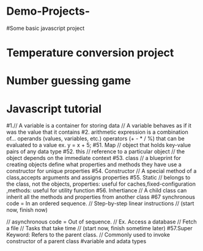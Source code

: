 # Demo-Projects-
#Some basic javascript project
# Temperature conversion  project 
# Number guessing game
# Javascript tutorial 
#1.// A variable is a container for storing data
// A variable behaves as if it was the value that it contains
#2. arithmetic expression is a combination of...
   operands (values, variables, etc.)
   operators (+ - * / %)
   that can be evaluated to a value
   ex. y = x + 5;
#51. Map //  object that holds key-value pairs of any data type
#52. this // reference to a particular object // the object depends on the immediate context
#53. class // a blueprint for creating objects define what properties and methods they have use a constructor for unique properties
#54. Constructor // A special method of a class,accepts arguments and assigns properties 
#55. Static // belongs to the class, not the objects, properties: useful for caches,fixed-configuration ,methods: useful for utility function
#56. Inhertiance // A child class can inherit all the methods and properties from another class 
#67 synchronous code = In an ordered sequence.
//                                      Step-by-step linear instructions
//                                     (start now, finish now)
 
// asynchronous code = Out of sequence.
//                     Ex. Access a database
//                            Fetch a file
//                            Tasks that take time
//                     (start now, finish sometime later)
#57.Super Keyword:  Refers to the parent class. 
//               Commonly used to invoke constructor of a parent class
#variable and adata types 
